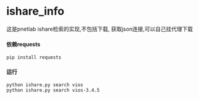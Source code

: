 # ishare_info
这是pnetlab ishare检索的实现,不包括下载, 获取json连接,可以自己挂代理下载


#### 依赖requests
```
pip install requests
```

#### 运行
```
python ishare.py search vios
python ishare.py search vios-3.4.5
```

